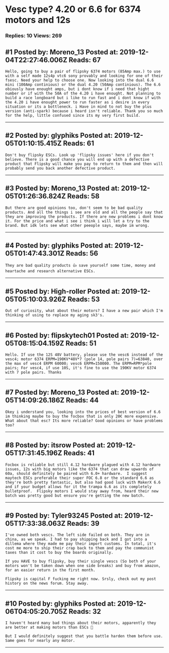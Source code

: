 # Vesc type? 4.20 or 6.6 for 6374 motors and 12s

### Replies: 10 Views: 269

## \#1 Posted by: Moreno_13 Posted at: 2019-12-04T22:27:46.006Z Reads: 67

```
Hello, going to buy a pair of flipsky 6374 motors (85Amp max.) to use with a self made 12s4p vtc6 sony provably and looking for one of their fsesc. Need your help to choose one. Now looking into the dual 6.6 mini (100Amp continious) or the dual 4.20 (50Amp continious). The 6.6 obiously have enought amps, but i dont know if i need that hight number or if with the 50A of the 4.20 i have enought. Not planning to build a race longboard but i like to run fast and i dont know if with the 4.20 i have enought power to run faster as i desire in every situation or its a bottleneck. i Have in mind to not buy the plus version (anti-spark) because i heard isn't reliable. Thank you so much for the help, little confused since its my very first build.
```

---
## \#2 Posted by: glyphiks Posted at: 2019-12-05T01:10:15.415Z Reads: 61

```
Don't buy flipsky ESCs. Look up 'flipsky issues' here if you don't believe. There is a good chance you will end up with a defective product that Flipsky will make you pay to return to them and then will probably send you back another defective product.
```

---
## \#3 Posted by: Moreno_13 Posted at: 2019-12-05T01:26:36.824Z Reads: 58

```
But there are good opinions too, don't seem to be bad quality products. And all the things i see are old and all the people say that they are improving the products. If there are new problems i dont know it. For the price and what i see i think i will let a try to the brand. But idk lets see what other peeople says, maybe im wrong.
```

---
## \#4 Posted by: glyphiks Posted at: 2019-12-05T01:47:43.301Z Reads: 56

```
They are bad quality products 👍 save yourself some time, money and heartache and research alternative ESCs.
```

---
## \#5 Posted by: High-roller Posted at: 2019-12-05T05:10:03.926Z Reads: 53

```
Out of curiosity, what about their motors? I have a new pair which I'm thinking of using to replace my aging sk3's.
```

---
## \#6 Posted by: flipskytech01 Posted at: 2019-12-05T08:15:04.159Z Reads: 51

```
Hello. If use the 12S 48V battery, please use the vesc6 instead of the vesc4; motor 6374 ERPM=190KV*48V*7 (pole 14, pole pairs 7)=63840, over the max of vesc4 ERPM 60000; vesc6 ERPM=150000. The ERPM=RPM*pole pairs; For vesc4, if use 10S, it's fine to use the 190KV motor 6374 with 7 pole pairs. Thanks
```

---
## \#7 Posted by: Moreno_13 Posted at: 2019-12-05T14:09:26.186Z Reads: 44

```
Okey i understand you, looking into the prices of best version of 6.6 im thinking maybe to buy the focbox that is only 20€ more expensive. What about that esc? Its more reliable? Good opinions or have problems too?
```

---
## \#8 Posted by: itsrow Posted at: 2019-12-05T17:31:45.196Z Reads: 41

```
Focbox is reliable but still 4.12 hardware plagued with 4.12 hardware issues, 12s with big motors like the 6374 that can draw upwards of 60a, should definitely be paired with 6.0+ hardware.  I suggest maytech ESCs preferable their super FOC 6.8 or the standard 6.6 as they're both pretty fantastic, but also had good luck with MakerX 6.6 and if your budget allows for it the trampa 6.6 as its completely bulletproof.  Flipsky motors I would stay away from, heard their new batch was pretty good but ensure you're getting the new batch.
```

---
## \#9 Posted by: Tyler93245 Posted at: 2019-12-05T17:33:38.063Z Reads: 39

```
I've owned both vescs. The left side failed on both. They are in china, as we speak. I had to pay shipping back and I got into a dillema where they made me pay their import customs. In total, it's cost me more to ship their crap back to them and pay the communist taxes than it cost to buy the boards originally. 

If you HAVE to buy flipsky, buy their single vescs (So both of your motors won't be taken down when one side breaks) and buy from amazon, for an easier return in the first month. 

Flipsky is capital F fucking me right now. Srsly, check out my post history on the news forum. Stay away.
```

---
## \#10 Posted by: glyphiks Posted at: 2019-12-06T04:05:20.705Z Reads: 32

```
I haven't heard many bad things about their motors, apparently they are better at making motors than ESCs 🤣

But I would definitely suggest that you battle harden them before use. Same goes for nearly any motor.
```

---
